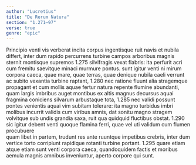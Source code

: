 ```yaml
---
author: "Lucretius"
title: "De Rerum Natura"
section: "1.271–97"
verse: true
genre: "epic"
---
```


  Principio venti vis verberat incita corpus
ingentisque ruit navis et nubila differt,
inter dum rapido percurrens turbine campos
arboribus magnis sternit montisque supremos
1.275
silvifragis vexat flabris: ita perfurit acri
cum fremitu saevitque minaci murmure pontus.
sunt igitur venti ni mirum corpora caeca,
quae mare, quae terras, quae denique nubila caeli
verrunt ac subito vexantia turbine raptant,
1.280
nec ratione fluunt alia stragemque propagant
et cum mollis aquae fertur natura repente
flumine abundanti, quam largis imbribus auget
montibus ex altis magnus decursus aquai
fragmina coniciens silvarum arbustaque tota,
1.285
nec validi possunt pontes venientis aquai
vim subitam tolerare: ita magno turbidus imbri
molibus incurrit validis cum viribus amnis,
dat sonitu magno stragem volvitque sub undis
grandia saxa, ruit qua quidquid fluctibus obstat.
1.290
sic igitur debent venti quoque flamina ferri,
quae vel uti validum cum flumen procubuere  
quam libet in partem, trudunt res ante ruuntque
impetibus crebris, inter dum vertice torto
corripiunt rapidique rotanti turbine portant.
1.295
quare etiam atque etiam sunt venti corpora caeca,
quandoquidem factis et moribus aemula magnis
amnibus inveniuntur, aperto corpore qui sunt.